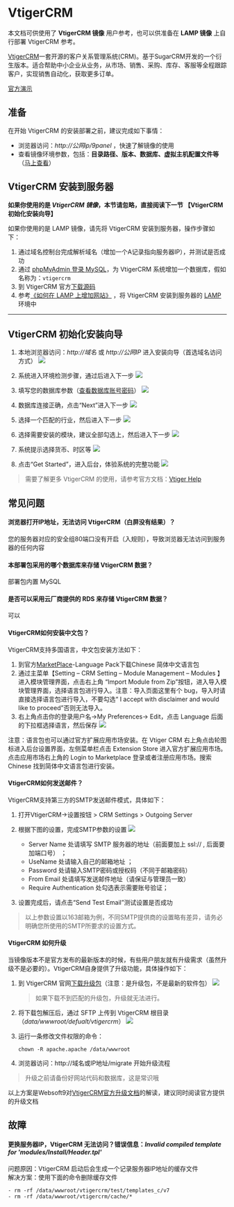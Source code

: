 # VtigerCRM

本文档可供使用了 **VtigerCRM 镜像** 用户参考，也可以供准备在 **LAMP 镜像** 上自行部署 VtigerCRM 参考。

[VtigerCRM](https://vtiger.com)一套开源的客户关系管理系统(CRM)。基于SugarCRM开发的一个衍生版本。适合帮助中小企业从业务，从市场、销售、采购、库存、客服等全程跟踪客户，实现销售自动化，获取更多订单。  

[官方演示](https://www.vtiger.com/begin-free-trial/?plan=&email=)


## 准备

在开始 VtigerCRM 的安装部署之前，建议完成如下事情：

* 浏览器访问：*http://公网ip/9panel* ，快速了解镜像的使用
* 查看镜像环境参数，包括：**目录路径、版本、数据库、虚拟主机配置文件等** （[马上查看](https://support.websoft9.com/docs/lamp/zh/stack-components.html)）

## VtigerCRM 安装到服务器

**如果你使用的是 *VtigerCRM 镜像*，本节请忽略，直接阅读下一节 【VtigerCRM 初始化安装向导】**

如果你使用的是 LAMP 镜像，请先将 VtigerCRM 安装到服务器，操作步骤如下：

1. 通过域名控制台完成解析域名（增加一个A记录指向服务器IP），并测试是否成功
2. 通过 [phpMyAdmin 登录 MySQL](https://support.websoft9.com/docs/lamp/zh/admin-mysql.html)，为 VtigerCRM 系统增加一个数据库，假如名称为：`vtigercrm`
3. 到 VtigerCRM 官方[下载源码](https://www.vtiger.com/open-source-crm)
4. 参考[《如何在 LAMP 上增加网站》](https://support.websoft9.com/docs/lamp/zh/solution-deployment.html#安装第二个网站) ，将 VtigerCRM 安装到服务器的 [LAMP](https://support.websoft9.com/docs/lamp/zh/) 环境中

---

## VtigerCRM 初始化安装向导

1. 本地浏览器访问：*http://域名* 或 *http://公网IP* 进入安装向导（首选域名访问方式）
   ![](http://libs.websoft9.com/Websoft9/DocsPicture/zh/vtigercrm/vtigercrm-install001-websoft9.png)

2. 系统进入环境检测步骤，通过后进入下一步
   ![](http://libs.websoft9.com/Websoft9/DocsPicture/zh/vtigercrm/vtigercrm-install002-websoft9.png)

3. 填写您的数据库参数（[查看数据库账号密码](https://support.websoft9.com/docs/lamp/zh/stack-accounts.html)）
   ![](http://libs.websoft9.com/Websoft9/DocsPicture/zh/vtigercrm/vtigercrm-install003-websoft9.png)

4. 数据库连接正确，点击“Next”进入下一步
   ![](http://libs.websoft9.com/Websoft9/DocsPicture/zh/vtigercrm/vtigercrm-install004-websoft9.png)

5. 选择一个匹配的行业，然后进入下一步
   ![](http://libs.websoft9.com/Websoft9/DocsPicture/zh/vtigercrm/vtigercrm-install005-websoft9.png)

6. 选择需要安装的模块，建议全部勾选上，然后进入下一步
   ![](http://libs.websoft9.com/Websoft9/DocsPicture/zh/vtigercrm/vtigercrm-install006-websoft9.png)

7. 系统提示选择货币、时区等
   ![](http://libs.websoft9.com/Websoft9/DocsPicture/zh/vtigercrm/vtigercrm-install007-websoft9.png)

8. 点击“Get Started”，进入后台，体验系统的完整功能
   ![](http://libs.websoft9.com/Websoft9/DocsPicture/zh/vtigercrm/vtigercrm-backend-websoft9.png)


> 需要了解更多 VtigerCRM 的使用，请参考官方文档：[Vtiger Help](https://www.vtiger.com/help/)

## 常见问题

#### 浏览器打开IP地址，无法访问 VtigerCRM（白屏没有结果）？

您的服务器对应的安全组80端口没有开启（入规则），导致浏览器无法访问到服务器的任何内容

#### 本部署包采用的哪个数据库来存储 VtigerCRM 数据？

部署包内置 MySQL

#### 是否可以采用云厂商提供的 RDS 来存储 VtigerCRM 数据？

可以

#### VtigerCRM如何安装中文包？

VtigerCRM支持多国语言，中文包安装方法如下：

1.  到官方[MarketPlace](https://marketplace.vtiger.com/app/listings)-Language Pack下载Chinese 简体中文语言包
2.  通过主菜单【Setting – CRM Setting – Module Management – Modules 】进入模块管理界面，点击右上角 “Import Module from Zip”按钮，进入导入模块管理界面，选择语言包进行导入。注意：导入页面这里有个 bug，导入时请直接选择语言包进行导入，不要勾选“ I accept with disclaimer and would like to proceed”否则无法导入。
3.  右上角点击你的登录用户名->My Preferences-> Edit，点击 Language 后面的下拉框选择语言，然后保存
    ![](http://libs.websoft9.com/Websoft9/DocsPicture/zh/vtigercrm/change-language-websoft9.jpg)

注意：语言包也可以通过官方扩展应用市场安装。在 Vtiger CRM 右上角点齿轮图标进入后台设置界面，左侧菜单栏点击 Extension Store 进入官方扩展应用市场。点击应用市场右上角的 Login to Marketplace 登录或者注册应用市场。搜索 Chinese 找到简体中文语言包进行安装。

#### VtigerCRM如何发送邮件？

VtigerCRM支持第三方的SMTP发送邮件模式，具体如下：

1. 打开VtigerCRM->设置按钮 > CRM Settings > Outgoing Server

2. 根据下图的设置，完成SMTP参数的设置
   ![](http://libs.websoft9.com/Websoft9/DocsPicture/zh/vtigercrm/vtigercrm-smtp-websoft9.png)
	* Server Name 处请填写 SMTP 服务器的地址（前面要加上 ssl:// , 后面要加端口号） ；
	* UseName 处请输入自己的邮箱地址 ；
	* Password 处请输入SMTP密码或授权码（不同于邮箱密码）
	* From Email 处请填写发送邮件地址（请保证与管理员一致）
	* Require Authentication 处勾选表示需要账号验证；

3. 设置完成后，请点击“Send Test Email”测试设置是否成功

> 以上参数设置以163邮箱为例，不同SMTP提供商的设置略有差异，请务必明确您所使用的SMTP所要求的设置方式。

#### VtigerCRM 如何升级

当镜像版本不是官方发布的最新版本的时候，有些用户朋友就有升级需求（虽然升级不是必要的）。VtigerCRM自身提供了升级功能，具体操作如下：

1. 到 VtigerCRM 官网[下载升级包](https://www.vtiger.com/open-source-crm/download-open-source/)（注意：是升级包，不是最新的软件包）
   ![](http://libs.websoft9.com/Websoft9/DocsPicture/zh/vtigercrm/vtigercrm-dlupgradepack-websoft9.png)
   
   > 如果下载不到匹配的升级包，升级就无法进行。
  
2. 将下载包解压后，通过 SFTP 上传到 VtigerCRM 根目录（*data/wwwroot/defualt/vtigercrm*）
   ![](http://libs.websoft9.com/Websoft9/DocsPicture/zh/vtigercrm/vtigercrm-unzippatch-websoft9.png)

3. 运行一条修改文件权限的命令：
    ~~~
    chown -R apache.apache /data/wwwroot
    ~~~
4.  浏览器访问：http://域名或IP地址/migrate 开始升级流程

> 升级之前请备份好网站代码和数据库，这是常识哦

以上方案是Websoft9对[VtigerCRM官方升级文档](http://community.vtiger.com/help/vtigercrm/administrators/migration.html)的解读，建议同时阅读官方提供的升级文档

## 故障

#### 更换服务器IP，VtigerCRM 无法访问？错误信息：*Invalid compiled template for 'modules/Install/Header.tpl'*

问题原因：VtigerCRM 启动后会生成一个记录服务器IP地址的缓存文件  
解决方案：使用下面的命令删除缓存文件

```
- rm -rf /data/wwwroot/vtigercrm/test/templates_c/v7
- rm -rf /data/wwwroot/vtigercrm/cache/*
```
